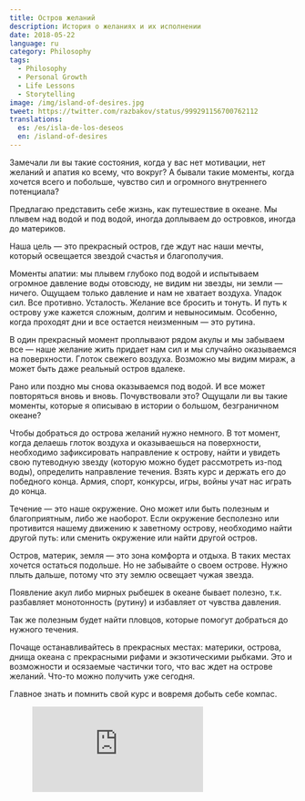 ```yaml
---
title: Остров желаний
description: История о желаниях и их исполнении
date: 2018-05-22
language: ru
category: Philosophy
tags:
  - Philosophy
  - Personal Growth
  - Life Lessons
  - Storytelling
image: /img/island-of-desires.jpg
tweet: https://twitter.com/razbakov/status/999291156700762112
translations:
  es: /es/isla-de-los-deseos
  en: /island-of-desires
---
```


Замечали ли вы такие состояния, когда у вас нет мотивации, нет желаний и апатия ко всему, что вокруг? А бывали такие моменты, когда хочется всего и побольше, чувство сил и огромного внутреннего потенциала?

Предлагаю представить себе жизнь, как путешествие в океане. Мы плывем над водой и под водой, иногда доплываем до островков, иногда до материков.

Наша цель — это прекрасный остров, где ждут нас наши мечты, который освещается звездой счастья и благополучия.

Моменты апатии: мы плывем глубоко под водой и испытываем огромное давление воды отовсюду, не видим ни звезды, ни земли — ничего. Ощущаем только давление и нам не хватает воздуха. Упадок сил. Все противно. Усталость. Желание все бросить и тонуть. И путь к острову уже кажется сложным, долгим и невыносимым. Особенно, когда проходят дни и все остается неизменным — это рутина.

В один прекрасный момент проплывают рядом акулы и мы забываем все — наше желание жить придает нам сил и мы случайно оказываемся на поверхности. Глоток свежего воздуха. Возможно мы видим мираж, а может быть даже реальный остров вдалеке.

Рано или поздно мы снова оказываемся под водой. И все может повторяться вновь и вновь. Почувствовали это? Ощущали ли вы такие моменты, которые я описываю в истории о большом, безграничном океане?

Чтобы добраться до острова желаний нужно немного. В тот момент, когда делаешь глоток воздуха и оказываешься на поверхности, необходимо зафиксировать направление к острову, найти и увидеть свою путеводную звезду (которую можно будет рассмотреть из-под воды), определить направление течения. Взять курс и держать его до победного конца. Армия, спорт, конкурсы, игры, войны учат нас играть до конца.

Течение — это наше окружение. Оно может или быть полезным и благоприятным, либо же наоборот. Если окружение бесполезно или противится нашему движению к заветному острову, необходимо найти другой путь: или сменить окружение или найти другой остров.

Остров, материк, земля — это зона комфорта и отдыха. В таких местах хочется остаться подольше. Но не забывайте о своем острове. Нужно плыть дальше, потому что эту землю освещает чужая звезда.

Появление акул либо мирных рыбешек в океане бывает полезно, т.к. разбавляет монотонность (рутину) и избавляет от чувства давления.

Так же полезным будет найти пловцов, которые помогут добраться до нужного течения.

Почаще останавливайтесь в прекрасных местах: материки, острова, днища океана с прекрасными рифами и экзотическими рыбками. Это и возможности и осязаемые частички того, что вас ждет на острове желаний. Что-то можно получить уже сегодня.

Главное знать и помнить свой курс и вовремя добыть себе компас.

<figure class="aspect-ratio">
  <iframe src="https://www.youtube.com/embed/Istn1BiKTIc" frameborder="0" allowfullscreen></iframe>
</figure>
